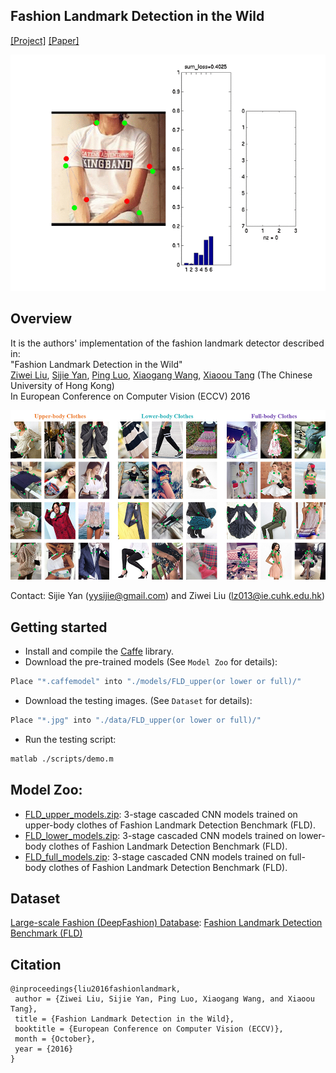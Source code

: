 ## Fashion Landmark Detection in the Wild
[[Project]](http://personal.ie.cuhk.edu.hk/~lz013/projects/FashionLandmarks.html) [[Paper]](https://arxiv.org/abs/1608.03049)   

<img src='./misc/demo.gif' width=540>

## Overview
It is the authors' implementation of the fashion landmark detector described in:  
"Fashion Landmark Detection in the Wild"   
[Ziwei Liu](http://personal.ie.cuhk.edu.hk/~lz013/), [Sijie Yan](), [Ping Luo](http://personal.ie.cuhk.edu.hk/~pluo/), [Xiaogang Wang](http://www.ee.cuhk.edu.hk/~xgwang/), [Xiaoou Tang](https://www.ie.cuhk.edu.hk/people/xotang.shtml) (The Chinese University of Hong Kong)   
In European Conference on Computer Vision (ECCV) 2016

<img src='./misc/demo_teaser.jpg' width=800>

Contact: Sijie Yan (yysijie@gmail.com) and Ziwei Liu (lz013@ie.cuhk.edu.hk)

## Getting started
* Install and compile the [Caffe](https://github.com/BVLC/caffe) library.
* Download the pre-trained models (See `Model Zoo` for details):
``` bash
Place "*.caffemodel" into "./models/FLD_upper(or lower or full)/" 
```
* Download the testing images. (See `Dataset` for details):
``` bash
Place "*.jpg" into "./data/FLD_upper(or lower or full)/" 
```
* Run the testing script:
``` bash
matlab ./scripts/demo.m
```

## Model Zoo:
* [FLD_upper_models.zip](https://drive.google.com/open?id=0B7EVK8r0v71pa1BTRnJSaEI3a2c): 3-stage cascaded CNN models trained on upper-body clothes of Fashion Landmark Detection Benchmark (FLD).
* [FLD_lower_models.zip](https://drive.google.com/open?id=0B7EVK8r0v71pMmpXbDY5R3hkUFU): 3-stage cascaded CNN models trained on lower-body clothes of Fashion Landmark Detection Benchmark (FLD).
* [FLD_full_models.zip](https://drive.google.com/open?id=0B7EVK8r0v71pTlpsZENTRHg2ZW8): 3-stage cascaded CNN models trained on full-body clothes of Fashion Landmark Detection Benchmark (FLD).

## Dataset
[Large-scale Fashion (DeepFashion) Database](http://mmlab.ie.cuhk.edu.hk/projects/DeepFashion.html): [Fashion Landmark Detection Benchmark (FLD)](http://mmlab.ie.cuhk.edu.hk/projects/DeepFashion/LandmarkDetection.html)

## Citation
```
@inproceedings{liu2016fashionlandmark,
 author = {Ziwei Liu, Sijie Yan, Ping Luo, Xiaogang Wang, and Xiaoou Tang},
 title = {Fashion Landmark Detection in the Wild},
 booktitle = {European Conference on Computer Vision (ECCV)},
 month = {October},
 year = {2016} 
}
```
